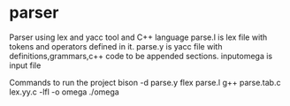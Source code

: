 # parser
Parser using lex and yacc tool and C++ language
parse.l is lex file with tokens and operators defined in it.
parse.y is yacc file with definitions,grammars,c++ code to be appended sections.
inputomega is input file

Commands to run the project
bison -d parse.y
flex parse.l
g++ parse.tab.c lex.yy.c -lfl -o omega
./omega
